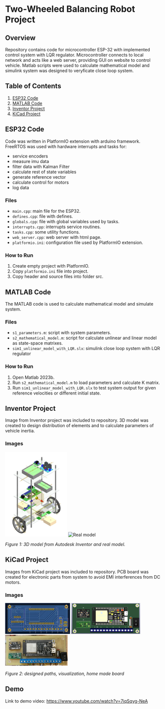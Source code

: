 # Two-Wheeled Balancing Robot Project

## Overview
Repository contains code for microcontroller ESP-32 with implemented control system with LQR regulator. Microcontroller connects to local network and acts like a web server, providing GUI on website to control vehicle. Matlab scripts were used to calculate mathematical model and simulink system was designed to veryficate close loop system. 

## Table of Contents
1. [ESP32 Code](#esp32-code)
2. [MATLAB Code](#matlab-code)
3. [Inventor Project](#inventor-project)
4. [KiCad Project](#kicad-project)

## ESP32 Code
Code was written in PlatformIO extension with arduino framework. FreeRTOS was used with hardware interrupts and tasks for:
- service encoders
- measure imu data
- filter data with Kalman Filter
- calculate rest of state variables
- generate reference vector
- calculate control for motors
- log data 

### Files
- `main.cpp`: main file for the ESP32.
- `defines.cpp`: file with defines.
- `globals.cpp`: file with global variables used by tasks.
- `interrupts.cpp`: interrupts service routines.
- `tasks.cpp`: some utility functions.
- `web_server.cpp`: web server with html page.
- `platformio.ini`: configuration file used by PlatformIO extension.

### How to Run
1. Create empty project with PlatformIO.
2. Copy `platformio.ini` file into project.
3. Copy header and source files into folder src.


## MATLAB Code
The MATLAB code is used to calculate mathematical model and simulate system.

### Files
- `s1_parameters.m`: script with system parameters.
- `s2_mathematical_model.m`: script for calculate unlinear and linear model as state-space matrixes.
- `sim1_unlinear_model_with_LQR.slx`: simulink close loop system with LQR regulator 

### How to Run
1. Open Matlab 2023b.
2. Run `s2_mathematical_model.m` to load parameters and calculate K matrix.
3. Run `sim1_unlinear_model_with_LQR.slx` to test system output for given reference velocities or different initial state.

## Inventor Project
Image from Inventor project was included to repository. 3D model was created to design distribution of elements and to calculate parameters of vehicle inertia. 


### Images
<div align="left">
<p>
    <img src="assets/model_inventor.png" alt="Inventor Assembly" width="200"/>
    <img src="assets/model_real.png" alt="Real model" width="200"/>
</p>
    <p><em>Figure 1: 3D model from Autodesk Inventor and real model.</em></p>
</div>

## KiCad Project
Images from KiCad project was included to repository. PCB board was created for electronic parts from system to avoid EMI interferences from DC motors.


### Images
<div align="left">
<p>
    <img src="assets/pcb_kicad_paths.png" alt="Inventor Assembly" height="100"/>
    <img src="assets/pcb_kicad_visualization.png" alt="Real model" height="100"/>
    <img src="assets/pcb_soldered.png" alt="Real model" height="100"/>
</p>
    <p><em>Figure 2: designed paths, visualization, home made board</em></p>
</div>

## Demo

<p>
  Link to demo video:
  <a href="https://www.youtube.com/watch?v=7iqSqyg-NeA" >https://www.youtube.com/watch?v=7iqSqyg-NeA</a>
</p>

